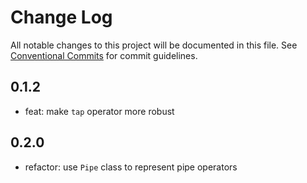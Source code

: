# Change Log

All notable changes to this project will be documented in this file.
See [Conventional Commits](https://conventionalcommits.org) for commit guidelines.

## 0.1.2

- feat: make `tap` operator more robust

## 0.2.0

- refactor: use `Pipe` class to represent pipe operators
